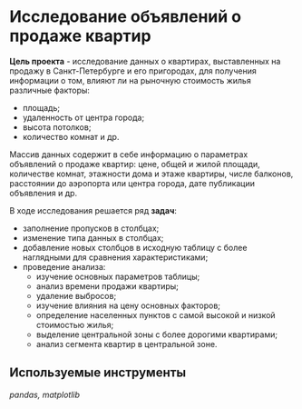 # Исследование объявлений о продаже квартир

**Цель проекта** - исследование данных о квартирах, выставленных на продажу в Санкт-Петербурге и его пригородах, для получения информации о том, влияют ли на рыночную стоимость жилья различные факторы:
- площадь; 
- удаленность от центра города;
- высота потолков;
- количество комнат и др.

Массив данных содержит в себе информацию о параметрах объявлений о продаже квартир: цене, общей и жилой площади, количестве комнат, этажности дома и этаже квартиры, числе балконов, расстоянии до аэропорта или центра города, дате публикации объявления и др.

В ходе исследования решается ряд **задач**:

- заполнение пропусков в столбцах; 
- изменение типа данных в столбцах;
- добавление новых столбцов в исходную таблицу с более наглядными для сравнения характеристиками;
- проведение анализа:
    + изучение основных параметров таблицы;
    + анализ времени продажи квартиры;
    + удаление выбросов;
    + изучение влияния на цену основных факторов;
    + определение населенных пунктов с самой высокой и низкой стоимостью жилья;
    + выделение центральной зоны с более дорогими квартирами;
    + анализ сегмента квартир в центральной зоне.

## Используемые инструменты
*pandas, matplotlib*
